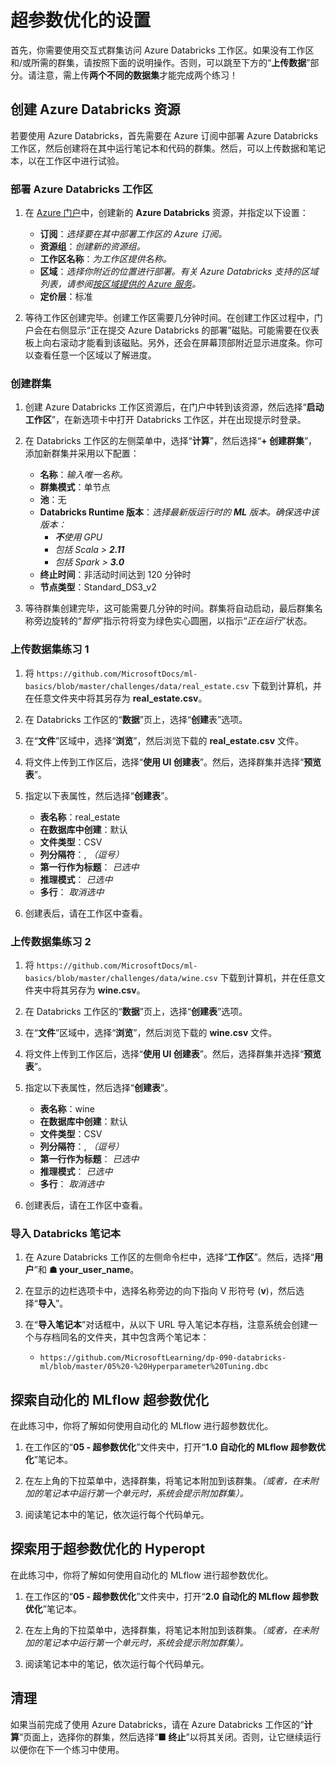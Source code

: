 ﻿---
lab:
    title: '使用 Azure Databricks 进行超参数优化'
    module: '可选练习'
---

# 超参数优化的设置

首先，你需要使用交互式群集访问 Azure Databricks 工作区。如果没有工作区和/或所需的群集，请按照下面的说明操作。否则，可以跳至下方的“**上传数据**”部分。请注意，需上传**两个不同的数据集**才能完成两个练习！

## 创建 Azure Databricks 资源

若要使用 Azure Databricks，首先需要在 Azure 订阅中部署 Azure Databricks 工作区，然后创建将在其中运行笔记本和代码的群集。然后，可以上传数据和笔记本，以在工作区中进行试验。

### 部署 Azure Databricks 工作区

1. 在 [Azure 门户](https://portal.azure.com)中，创建新的 **Azure Databricks** 资源，并指定以下设置：
   - **订阅**：*选择要在其中部署工作区的 Azure 订阅。*
   - **资源组**：*创建新的资源组。*
   - **工作区名称**：*为工作区提供名称。*
   - **区域**：*选择你附近的位置进行部署。有关 Azure Databricks 支持的区域列表，请参阅[按区域提供的 Azure 服务](https://azure.microsoft.com/regions/services/)。*
   - **定价层**：标准

1. 等待工作区创建完毕。创建工作区需要几分钟时间。在创建工作区过程中，门户会在右侧显示“正在提交 Azure Databricks 的部署”磁贴。可能需要在仪表板上向右滚动才能看到该磁贴。另外，还会在屏幕顶部附近显示进度条。你可以查看任意一个区域以了解进度。

### 创建群集

1. 创建 Azure Databricks 工作区资源后，在门户中转到该资源，然后选择“**启动工作区**”，在新选项卡中打开 Databricks 工作区，并在出现提示时登录。

1. 在 Databricks 工作区的左侧菜单中，选择“**计算**”，然后选择“**+ 创建群集**”，添加新群集并采用以下配置：
   - **名称**：*输入唯一名称。*
   - **群集模式**：单节点
   - **池**：无
   - **Databricks Runtime 版本**：*选择最新版运行时的 **ML** 版本。确保选中该版本：*
      - ***不**使用 GPU*
      - *包括 Scala > **2.11***
      - *包括 Spark > **3.0***
   - **终止时间**：非活动时间达到 120 分钟时
   - **节点类型**：Standard_DS3_v2

1. 等待群集创建完毕，这可能需要几分钟的时间。群集将自动启动，最后群集名称旁边旋转的“*暂停*”指示符将变为绿色实心圆圈，以指示“*正在运行*”状态。

### 上传数据集练习 1

1. 将 `https://github.com/MicrosoftDocs/ml-basics/blob/master/challenges/data/real_estate.csv` 下载到计算机，并在任意文件夹中将其另存为 **real_estate.csv**。

1. 在 Databricks 工作区的“**数据**”页上，选择“**创建**表”选项。

1. 在“**文件**”区域中，选择“**浏览**”，然后浏览下载的 **real_estate.csv** 文件。

1. 将文件上传到工作区后，选择“**使用 UI 创建表**”。然后，选择群集并选择“**预览表**”。

1. 指定以下表属性，然后选择“**创建表**”。

    - **表名称**：real_estate
    - **在数据库中创建**：默认
    - **文件类型**：CSV
    - **列分隔符**：, *（逗号）*
    - **第一行作为标题**： *已选中*
    - **推理模式**： *已选中*
    - **多行**： *取消选中*

1. 创建表后，请在工作区中查看。

### 上传数据集练习 2

1. 将 `https://github.com/MicrosoftDocs/ml-basics/blob/master/challenges/data/wine.csv` 下载到计算机，并在任意文件夹中将其另存为 **wine.csv**。

1. 在 Databricks 工作区的“**数据**”页上，选择“**创建表**”选项。

1. 在“**文件**”区域中，选择“**浏览**”，然后浏览下载的 **wine.csv** 文件。

1. 将文件上传到工作区后，选择“**使用 UI 创建表**”。然后，选择群集并选择“**预览表**”。

1. 指定以下表属性，然后选择“**创建表**”。

    - **表名称**：wine
    - **在数据库中创建**：默认
    - **文件类型**：CSV
    - **列分隔符**：, *（逗号）*
    - **第一行作为标题**： *已选中*
    - **推理模式**： *已选中*
    - **多行**： *取消选中*

1. 创建表后，请在工作区中查看。

### 导入 Databricks 笔记本

1. 在 Azure Databricks 工作区的左侧命令栏中，选择“**工作区**”。然后，选择“**用户**”和 **&#9751; your_user_name**。

1. 在显示的边栏选项卡中，选择名称旁边的向下指向 V 形符号 (**v**)，然后选择“**导入**”。

1. 在“**导入笔记本**”对话框中，从以下 URL 导入笔记本存档，注意系统会创建一个与存档同名的文件夹，其中包含两个笔记本：
   - `https://github.com/MicrosoftLearning/dp-090-databricks-ml/blob/master/05%20-%20Hyperparameter%20Tuning.dbc`

## 探索自动化的 MLflow 超参数优化

在此练习中，你将了解如何使用自动化的 MLflow 进行超参数优化。

1. 在工作区的“**05 - 超参数优化**”文件夹中，打开“**1.0 自动化的 MLflow 超参数优化**”笔记本。

1. 在左上角的下拉菜单中，选择群集，将笔记本附加到该群集。*（或者，在未附加的笔记本中运行第一个单元时，系统会提示附加群集）。*

1. 阅读笔记本中的笔记，依次运行每个代码单元。

## 探索用于超参数优化的 Hyperopt

在此练习中，你将了解如何使用自动化的 MLflow 进行超参数优化。

1. 在工作区的“**05 - 超参数优化**”文件夹中，打开“**2.0 自动化的 MLflow 超参数优化**”笔记本。

1. 在左上角的下拉菜单中，选择群集，将笔记本附加到该群集。*（或者，在未附加的笔记本中运行第一个单元时，系统会提示附加群集）。*

1. 阅读笔记本中的笔记，依次运行每个代码单元。

## 清理

如果当前完成了使用 Azure Databricks，请在 Azure Databricks 工作区的“**计算**”页面上，选择你的群集，然后选择“**&#9632; 终止**”以将其关闭。否则，让它继续运行以便你在下一个练习中使用。
